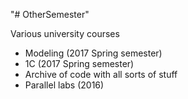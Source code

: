 "# OtherSemester" 

Various university courses
- Modeling (2017 Spring semester)
- 1C (2017 Spring semester)
- Archive of code with all sorts of stuff
- Parallel labs (2016)